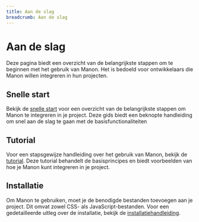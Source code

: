 ```yaml
---
title: Aan de slag
breadcrumb: Aan de slag
---
```


<h1 id="introduction">Aan de slag</h1>

Deze pagina biedt een overzicht van de belangrijkste stappen om te beginnen met
het gebruik van Manon. Het is bedoeld voor ontwikkelaars die Manon willen
integreren in hun projecten.

<section id="quickstart">
  <h2>Snelle start</h2>
  <p>
    Bekijk de <a href="/getting-started/quickstart">snelle start</a> voor een overzicht van de
    belangrijkste stappen om Manon te integreren in je project. Deze gids biedt een beknopte handleiding
    om snel aan de slag te gaan met de basisfunctionaliteiten
  </p>
</section>

<section id="tutorial">
  <h2>Tutorial</h2>
  <p>
    Voor een stapsgewijze handleiding over het gebruik van Manon, bekijk de
    <a href="/getting-started/tutorial">tutorial</a>. Deze tutorial behandelt de
    basisprincipes en biedt voorbeelden van hoe je Manon kunt integreren in je project.
  </p>
</section>

<section id="installation">
  <h2>Installatie</h2>
  <p>
    Om Manon te gebruiken, moet je de benodigde bestanden toevoegen aan je project. Dit omvat
    zowel CSS- als JavaScript-bestanden. Voor een gedetailleerde uitleg over de installatie,
    bekijk de <a href="/getting-started/installation">installatiehandleiding</a>.
  </p>
</section>

